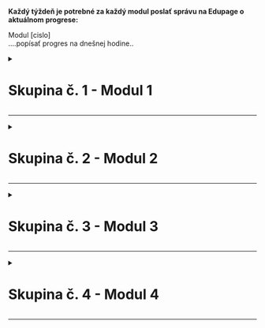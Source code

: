 **Každý týždeň je potrebné za každý modul poslať správu na Edupage o aktuálnom progrese:**  

Modul [cislo]  
....popísať progres na dnešnej hodine..



<details>
<summary><h1>Skupina č. 1 - Modul 1</h1></summary>

Ľubomír P., Adam Ladislav A. Š., Jakub Č., Martin Darius M. H.  

| Dátum | Aktuálny stav projektu |
|---------|---------|
| 10.9.2025 | Dneska sme stiahli potrebné programy na naprogramovanie robota a ďalej pracovali na mechanickom návrhu robota.|
| 17.9.2025 | Dneska sme našu skupinu rozdelili na dve "podskupiny", kedy sme dvaja robili na ruke robota, a dvaja na platforme ktorá bude ruku posúvať hore a dole. Ruku máme už skoro hotovú, na platforme sa ešte pracuje... |  
| 24.9.2025 | Dneska sme úplne zmenili mechaniku našej stavebnice a skoro celú ju postavili, budeme ešte musieť riešiť drobné nedokonalosti a problémy ktoré sa vyskytli. |
| ... | ... |
</details>  

---

<details>
<summary><h1>Skupina č. 2 - Modul 2</h1></summary>

Samo P., Matúš M., Ondrej K.

| Dátum | Aktuálny stav projektu |
|---------|---------|
| 10.9.2025 | prototyp mechanizmu, ktorý odstraňuje zlé bloky |
| 17.9.2025 | Brainstorming a komunikácia so skupinou 3 ohľadom posuvného pásu, a pripravenie programu studio |
| 24.9.2025 | Dokončenie modulu a začanie pracovania na kóde. |
| ... | ... |

</details>  

---

<details>
<summary><h1>Skupina č. 3 - Modul 3</h1></summary>

Michal O., Matej P.

| Dátum | Aktuálny stav projektu |
|---------|---------|
| 10.9.2025 | Premýšľanie nad navrhom robota a priprava prostredia pre programovanie. |
| 17.9.2025 | Dneska sme strehali papiere, komunikovali s ostatnými skupina, aby sme sa dohodli na spôsobe prepojenia modulov, ktoré sú susedné a robili prvé prototypy dopravného pásu. |
| 24.9.2025 | Príprava základnej konštrukcie na vkladanie farieb |
| ... | ... |

</details>  

---

<details>
<summary><h1>Skupina č. 4 - Modul 4</h1></summary>

Timur M., Marek M., Dušan Š., Patrik K.

| Dátum | Aktuálny stav projektu |
|---------|---------|
| 10.9.2025 | Tak teda dnes sme začali navrhovať ukladali priestor. |
| 17.9.2025 | Postavili sme platformu, ktorá je univerzálna, dá sa pripojiť na ostatné moduly. Brainstormovali sme o spôsobe uchopenia kociek. |
| 24.9.2025 | $${\color{red} -- CHÝBAJÚCI UPDATE -- }$$ |
| ... | ... |

</details>  

---


<!-- 

----- Komentáre -----

# Skupina č. X

| Dátum | Aktuálny stav projektu |
|---------|---------|
| 1.1.2025 | Tu budeme písať postupný progres s vypracovaním zadania... <br> nový riadok |
| ...| ...|
| ... | ... |

 
<details>
<summary><h1>Skupina č. 1 - Modul 1</h1></summary>

Meno Priezvisko, Meno Priezvisko, Meno Priezvisko...

| Dátum | Aktuálny stav projektu |
|---------|---------|
| ...| ...|
| ... | ... |

</details>  
 
  -->


